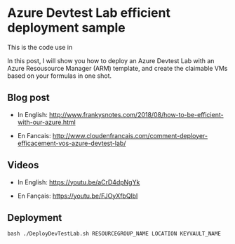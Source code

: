 
# Azure Devtest Lab efficient deployment sample

This is the code use in 

In this post, I will show you how to deploy an Azure Devtest Lab with an Azure Resousource Manager (ARM) template, and create the claimable VMs based on your formulas in one shot.

## Blog post

- In English: http://www.frankysnotes.com/2018/08/how-to-be-efficient-with-our-azure.html

- En Fancais: http://www.cloudenfrancais.com/comment-deployer-efficacement-vos-azure-devtest-lab/


## Videos

- In English: https://youtu.be/aCrD4dpNgYk

- En Fançais: https://youtu.be/FJOyXfbQlbI


## Deployment

    bash ./DeployDevTestLab.sh RESOURCEGROUP_NAME LOCATION KEYVAULT_NAME





